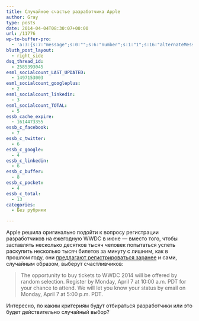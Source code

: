 ```yaml
---
title: Случайное счастье разработчика Apple
author: Gray
type: posts
date: 2014-04-04T08:30:07+00:00
url: /11776
wp-to-buffer-pro:
  - 'a:3:{s:7:"message";s:0:"";s:6:"number";s:1:"1";s:16:"alternateMessage";s:0:"";}'
bluth_post_layout:
  - right_side
dsq_thread_id:
  - 2585393045
esml_socialcount_LAST_UPDATED:
  - 1497153003
esml_socialcount_googleplus:
  - 2
esml_socialcount_linkedin:
  - 3
esml_socialcount_TOTAL:
  - 5
essb_cache_expire:
  - 1614473355
essb_c_facebook:
  - 7
essb_c_twitter:
  - 6
essb_c_google:
  - 4
essb_c_linkedin:
  - 6
essb_c_buffer:
  - 8
essb_c_pocket:
  - 4
essb_c_total:
  - 13
categories:
  - Без рубрики

---
```








Apple решила оригинально подойти к вопросу регистрации разработчиков на ежегодную WWDC в июне — вместо того, чтобы заставлять несколько десятков тысяч человек попытаться успеть раскупить несколько тысяч билетов за минуту с лишним, как в прошлом году, они <a href="https://developer.apple.com/wwdc/" target="_blank">предлагают регистрироваться заранее</a> и сами, случайным образом, выберут счастливчиков:

> The opportunity to buy tickets to WWDC 2014 will be offered by random selection. Register by Monday, April 7 at 10:00 a.m. PDT for your chance to attend. We will let you know your status by email on Monday, April 7 at 5:00 p.m. PDT.

Интересно, по каким критериям будут отбираться разработчики или это будет действительно случайный выбор?